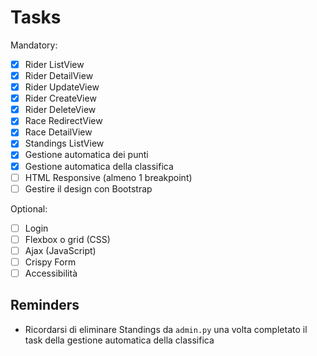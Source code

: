 # Tasks

Mandatory:

- [x] Rider ListView
- [x] Rider DetailView
- [x] Rider UpdateView
- [x] Rider CreateView
- [x] Rider DeleteView
- [x] Race RedirectView
- [x] Race DetailView
- [x] Standings ListView
- [x] Gestione automatica dei punti
- [x] Gestione automatica della classifica
- [ ] HTML Responsive (almeno 1 breakpoint)
- [ ] Gestire il design con Bootstrap

Optional:

- [ ] Login
- [ ] Flexbox o grid (CSS)
- [ ] Ajax (JavaScript)
- [ ] Crispy Form
- [ ] Accessibilità

## Reminders

- Ricordarsi di eliminare Standings da `admin.py` una volta completato il task della gestione automatica della classifica
